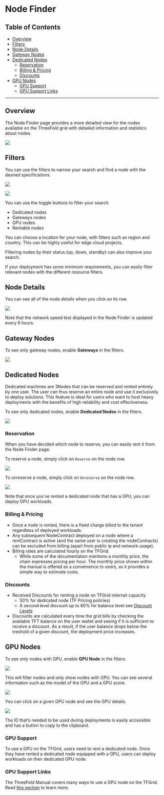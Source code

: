<h1>Node Finder</h1>

<h2>Table of Contents</h2>

- [Overview](#overview)
- [Filters](#filters)
- [Node Details](#node-details)
- [Gateway Nodes](#gateway-nodes)
- [Dedicated Nodes](#dedicated-nodes)
  - [Reservation](#reservation)
  - [Billing \& Pricing](#billing--pricing)
  - [Discounts](#discounts)
- [GPU Nodes](#gpu-nodes)
  - [GPU Support](#gpu-support)
  - [GPU Support Links](#gpu-support-links)

***

## Overview

The Node Finder page provides a more detailed view for the nodes available on the ThreeFold grid with detailed information and statistics about nodes.

![](../img/dashboard_node_finder.png)

## Filters

You can use the filters to narrow your search and find a node with the desired specifications.

![](../img/dashboard_node_finder_filters_1.png)

![](../img/dashboard_node_finder_filters_2.png)

You can use the toggle buttons to filter your search.

- Dedicated nodes
- Gateways nodes
- GPU nodes
- Rentable nodes

You can choose a location for your node, with filters such as region and country. This can be highly useful for edge cloud projects. 

Filtering nodes by their status (up, down, standby) can also improve your search.

If your deployment has some minimum requirements, you can easily filter relevant nodes with the different resource filters.

## Node Details

You can see all of the node details when you click on its row.

![](../img/dashboard_node_finder_node_view.png)

Note that the network speed test displayed in the Node Finder is updated every 6 hours.

## Gateway Nodes

To see only gateway nodes, enable **Gateways** in the filters.

![](../img/dashboard_node_finder_gateways.png)

## Dedicated Nodes

Dedicated machines are 3Nodes that can be reserved and rented entirely by one user. The user can thus reserve an entire node and use it exclusively to deploy solutions. This feature is ideal for users who want to host heavy deployments with the benefits of high reliability and cost effectiveness.

To see only dedicated nodes, enable **Dedicated Nodes** in the filters.

![](../img/dashboard_node_finder_dedicated.png)

### Reservation

When you have decided which node to reserve, you can easily rent it from the Node Finder page.

To reserve a node, simply click on `Reserve` on the node row.

![](../img/dashboard_node_finder_dedicated_reserve.png)

To unreserve a node, simply click on `Unreserve` on the node row.

![](../img/dashboard_node_finder_dedicated_unreserve.png)

Note that once you've rented a dedicated node that has a GPU, you can deploy GPU workloads.

### Billing & Pricing

- Once a node is rented, there is a fixed charge billed to the tenant regardless of deployed workloads.
- Any subsequent NodeContract deployed on a node where a rentContract is active (and the same user is creating the nodeContracts) can be excluded from billing (apart from public ip and network usage).
- Billing rates are calculated hourly on the TFGrid. 
  - While some of the documentation mentions a monthly price, the chain expresses pricing per hour. The monthly price shown within the manual is offered as a convenience to users, as it provides a simple way to estimate costs.

### Discounts

- Received Discounts for renting a node on TFGrid internet capacity
  - 50% for dedicated node (TF Pricing policies)
  - A second level discount up to 60% for balance level see [Discount Levels](../../../knowledge_base/cloud/pricing/staking_discount_levels.md)
- Discounts are calculated every time the grid bills by checking the available TFT balance on the user wallet and seeing if it is sufficient to receive a discount. As a result, if the user balance drops below the treshold of a given discount, the deployment price increases.

## GPU Nodes

To see only nodes with GPU, enable **GPU Node** in the filters.

![](../img/dashboard_node_finder_gpu.png)

This will filter nodes and only show nodes with GPU. You can see several information such as the model of the GPU and a GPU score. 

![](../img/dashboard_node_finder_gpu2.png)

You can click on a given GPU node and see the GPU details.

![](../img/dashboard_node_finder_gpu3.png)

The ID that’s needed to be used during deployments is easily accessible and has a button to copy to the clipboard.

### GPU Support

To use a GPU on the TFGrid, users need to rent a dedicated node. Once they have rented a dedicated node equipped with a GPU, users can deploy workloads on their dedicated GPU node.



### GPU Support Links

The ThreeFold Manual covers many ways to use a GPU node on the TFGrid. Read [this section](../../system_administrators/gpu/gpu_toc.md) to learn more.